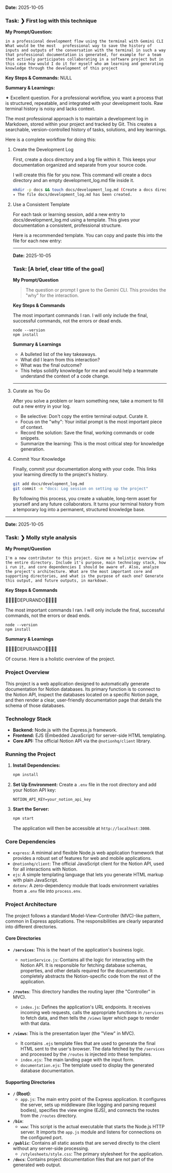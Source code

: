 **Date:** 2025-10-05
### **Task: ❯ First log with this technique**
**My Prompt/Question:**

    in a professional development flow using the terminal with Gemini CLI What would be the most   professional way to save the history of inputs and outputs of the conversation with the terminal in such a way that professional documentation is generated, for example for a team that actively participates collaborating in a software project but in this case how would I do it for myself who am learning and generating knowledge through the development of this project
 
**Key Steps & Commands:**
NULL

**Summary & Learnings:**

✦ Excellent question. For a professional workflow, you want a process that is structured, repeatable, and 
  integrated with your development tools. Raw terminal history is noisy and lacks context.

  The most professional approach is to maintain a development log in Markdown, stored within your project 
  and tracked by Git. This creates a searchable, version-controlled history of tasks, solutions, and key 
  learnings.

  Here is a complete workflow for doing this:

  1. Create the Development Log

      First, create a docs directory and a log file within it. This keeps your documentation organized and 
      separate from your source code.

      I will create this file for you now. This command will create a docs directory and an empty 
      development_log.md file inside it.
      ```bash
      mkdir -p docs && touch docs/development_log.md (Create a docs directory and a development log file.)
      ✦ The file docs/development_log.md has been created.
      ```

  2. Use a Consistent Template

      For each task or learning session, add a new entry to docs/development_log.md using a template. This 
      gives your documentation a consistent, professional structure.

      Here is a recommended template. You can copy and paste this into the file for each new entry:

      ---
      **Date:** 2025-10-05
    
      ### **Task: [A brief, clear title of the goal]**
    
      **My Prompt/Question**
      > The question or prompt I gave to the Gemini CLI. This provides the "why" for the 
        interaction.

      **Key Steps & Commands**

      The most important commands I ran.
      I will only include the final, successful commands, not the errors or dead ends.

      ```shell
      node --version
      npm install
      ```

      **Summary & Learnings**

      *   A bulleted list of the key takeaways.
      *   What did I learn from this interaction?
      *   What was the final outcome?
      *   This helps solidify knowledge for me and would help a teammate understand the context of a code change.
      ---
  3. Curate as You Go

      After you solve a problem or learn something new, take a moment to fill out a new entry in your log.

      * Be selective: Don't copy the entire terminal output. Curate it.
      * Focus on the "why": Your initial prompt is the most important piece of context.
      * Record the solution: Save the final, working commands or code snippets.
      * Summarize the learning: This is the most critical step for knowledge generation.

  4. Commit Your Knowledge

      Finally, commit your documentation along with your code. This links your learning directly to the 
      project's history.

      ```bash
      git add docs/development_log.md
      git commit -m "docs: Log session on setting up the project"
      ```

      By following this process, you create a valuable, long-term asset for yourself and any future 
      collaborators. It turns your terminal history from a temporary log into a permanent, structured 
      knowledge base.
---
    
**Date:** 2025-10-05

### **Task: ❯ Molly style analysis**

**My Prompt/Question**

    I'm a new contributor to this project. Give me a holistic overview of the entire directory. Include it's purpose, main technology stack, how i run it, and core dependencies I should be aware of. Also, analyze the project's architecture. What are the most important core and supporting directories, and what is the purpose of each one? Generate this output, and future outputs, in markdown.

**Key Steps & Commands**

🔴🔴🔴🔴DEPURANDO🔴🔴🔴🔴

The most important commands I ran.
I will only include the final, successful commands, not the errors or dead ends.

```shell
node --version
npm install
```

**Summary & Learnings**

🔴🔴🔴🔴DEPURANDO🔴🔴🔴🔴

Of course. Here is a holistic overview of the project.

### Project Overview

This project is a web application designed to automatically generate documentation for Notion databases. Its primary function is to connect to the Notion API, inspect the databases located on a specific Notion page, and then render a clear, user-friendly documentation page that details the schema of those databases.

### Technology Stack

*   **Backend:** Node.js with the Express.js framework.
*   **Frontend:** EJS (Embedded JavaScript) for server-side HTML templating.
*   **Core API:** The official Notion API via the `@notionhq/client` library.

### Running the Project

1.  **Install Dependencies:**
    ```bash
    npm install
    ```
2.  **Set Up Environment:** Create a `.env` file in the root directory and add your Notion API key:
    ```
    NOTION_API_KEY=your_notion_api_key
    ```
3.  **Start the Server:**
    ```bash
    npm start
    ```
    The application will then be accessible at `http://localhost:3000`.

### Core Dependencies

*   `express`: A minimal and flexible Node.js web application framework that provides a robust set of features for web and mobile applications.
*   `@notionhq/client`: The official JavaScript client for the Notion API, used for all interactions with Notion.
*   `ejs`: A simple templating language that lets you generate HTML markup with plain JavaScript.
*   `dotenv`: A zero-dependency module that loads environment variables from a `.env` file into `process.env`.

### Project Architecture

The project follows a standard Model-View-Controller (MVC)-like pattern, common in Express applications. The responsibilities are clearly separated into different directories.

#### Core Directories

*   **`/services`**: This is the heart of the application's business logic.
    *   `notionService.js`: Contains all the logic for interacting with the Notion API. It is responsible for fetching database schemas, properties, and other details required for the documentation. It completely abstracts the Notion-specific code from the rest of the application.

*   **`/routes`**: This directory handles the routing layer (the "Controller" in MVC).
    *   `index.js`: Defines the application's URL endpoints. It receives incoming web requests, calls the appropriate functions in `/services` to fetch data, and then tells the `/views` layer which page to render with that data.

*   **`/views`**: This is the presentation layer (the "View" in MVC).
    *   It contains `.ejs` template files that are used to generate the final HTML sent to the user's browser. The data fetched by the `/services` and processed by the `/routes` is injected into these templates.
    *   `index.ejs`: The main landing page with the input form.
    *   `documentation.ejs`: The template used to display the generated database documentation.

#### Supporting Directories

*   **`/` (Root)**:
    *   `app.js`: The main entry point of the Express application. It configures the server, sets up middleware (like logging and parsing request bodies), specifies the view engine (EJS), and connects the routes from the `/routes` directory.
*   **`/bin`**:
    *   `www`: This script is the actual executable that starts the Node.js HTTP server. It imports the `app.js` module and listens for connections on the configured port.
*   **`/public`**: Contains all static assets that are served directly to the client without any server-side processing.
    *   `/stylesheets/style.css`: The primary stylesheet for the application.
*   **`/docs`**: Contains project documentation files that are not part of the generated web output.